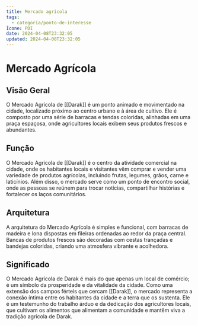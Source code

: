 ```yaml
---
title: Mercado agrícola
tags:
  - categoria/ponto-de-interesse
Ícone: PDI
date: 2024-04-08T23:32:05
updated: 2024-04-08T23:32:05
---
```


# Mercado Agrícola

## Visão Geral

O Mercado Agrícola de [[Darak]] é um ponto animado e movimentado na cidade, localizado próximo ao centro urbano e à área de cultivo. Ele é composto por uma série de barracas e tendas coloridas, alinhadas em uma praça espaçosa, onde agricultores locais exibem seus produtos frescos e abundantes.

## Função

O Mercado Agrícola de [[Darak]] é o centro da atividade comercial na cidade, onde os habitantes locais e visitantes vêm comprar e vender uma variedade de produtos agrícolas, incluindo frutas, legumes, grãos, carne e laticínios. Além disso, o mercado serve como um ponto de encontro social, onde as pessoas se reúnem para trocar notícias, compartilhar histórias e fortalecer os laços comunitários.

## Arquitetura

A arquitetura do Mercado Agrícola é simples e funcional, com barracas de madeira e lona dispostas em fileiras ordenadas ao redor da praça central. Bancas de produtos frescos são decoradas com cestas trançadas e bandejas coloridas, criando uma atmosfera vibrante e acolhedora.

## Significado

O Mercado Agrícola de Darak é mais do que apenas um local de comércio; é um símbolo da prosperidade e da vitalidade da cidade. Como uma extensão dos campos férteis que cercam [[Darak]], o mercado representa a conexão íntima entre os habitantes da cidade e a terra que os sustenta. Ele é um testemunho do trabalho árduo e da dedicação dos agricultores locais, que cultivam os alimentos que alimentam a comunidade e mantêm viva a tradição agrícola de Darak.
